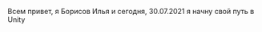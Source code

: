 Всем привет, я Борисов Илья и сегодня, 30.07.2021 я начну свой путь в Unity

<!---
IliaaBorisov/IliaaBorisov is a ✨ special ✨ repository because its `README.md` (this file) appears on your GitHub profile.
You can click the Preview link to take a look at your changes.
--->
